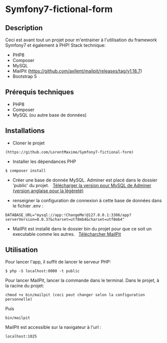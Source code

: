 # Symfony7-fictional-form

## Description
Ceci est avant tout un projet pour m'entrainer à l'utilisation du framework Symfony7 et également à PHP!
Stack technique:
* PHP8
* Composer
* MySQL
* MailPit (https://github.com/axllent/mailpit/releases/tag/v1.18.7)
* Bootstrap 5


## Prérequis techniques
* PHP8
* Composer
* MySQL (ou autre base de données)

## Installations
* Cloner le projet
```
(https://github.com/LorentMaxime/Symfony7-fictional-form)
```

* Installer les dépendances PHP
```
$ composer install
```

* Créer une base de donnée MySQL. Adminer est placé dans le dossier 'public' du projet.
&nbsp;
[Télécharger la version pour MySQL de Adminer (version anglaise pour la légèreté)](https://www.adminer.org/)


* renseigner la configuration de connexion à cette base de données dans le fichier .env :
```
DATABASE_URL="mysql://app:!ChangeMe!@127.0.0.1:3306/app?serverVersion=8.0.37&charset=utf8mb4&charset=utf8mb4"
```

* MailPit est installé dans le dossier bin du projet pour que ce soit un executable comme les autres.
&nbsp;
[Télécharcher MailPit](https://github.com/axllent/mailpit/releases/tag/v1.18.7)


## Utilisation
Pour lancer l'app, il suffit de lancer le serveur PHP:
```
$ php -S localhost:8000 -t public
```

Pour lancer MailPit, lancer la commande dans le terminal. Dans le projet, à la racine du projet:
```
chmod +x bin/mailpit (ceci peut changer selon la configuration personnelle)
```
Puis
```
bin/mailpit
```
MailPit est accessible sur la navigateur à l'url :
```
localhost:1025
```

